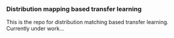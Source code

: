 ### Distribution mapping based transfer learning

This is the repo for distribution matching based transfer learning.  
Currently under work...